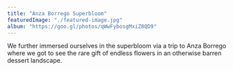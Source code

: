 ```yaml
---
title: "Anza Borrego Superbloom"
featuredImage: "./featured-image.jpg"
album: "https://goo.gl/photos/qWwFybosgMxiZ8QD9"
---
```

We further immersed ourselves in the superbloom via a trip to Anza Borrego where we got to see the rare gift of
endless flowers in an otherwise barren dessert landscape.
